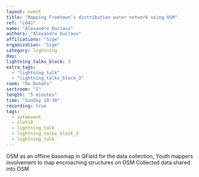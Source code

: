 ```yaml
---
layout: event
title: "Mapping Freetown’s distribution water network using OSM"
ref: "L041"
name: "Alexandre Duclaux"
authors: "Alexandre Duclaux"
affiliations: "Sige"
organization: "Sige"
category: lightning
day: 
lightning_talks_block: 3
extra_tags:
  - "lightning_talk"
  - "lightning_talks_block_3"
room: "De Donato"
sortroom: "1"
length: "5 minutes"
time: "Sunday 10:30"
recording: true
tags:
  - sotmevent
  - slot18
  - lightning_talk
  - lightning_talks_block_3
  - lightning_talk
---
```

OSM as an offline basemap in QField for the data collection,
Youth mappers involvement to map encroaching structures on OSM
Collected data shared into OSM